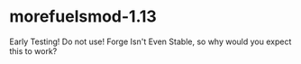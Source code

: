 # morefuelsmod-1.13
Early Testing! Do not use! Forge Isn't Even Stable, so why would you expect this to work?
